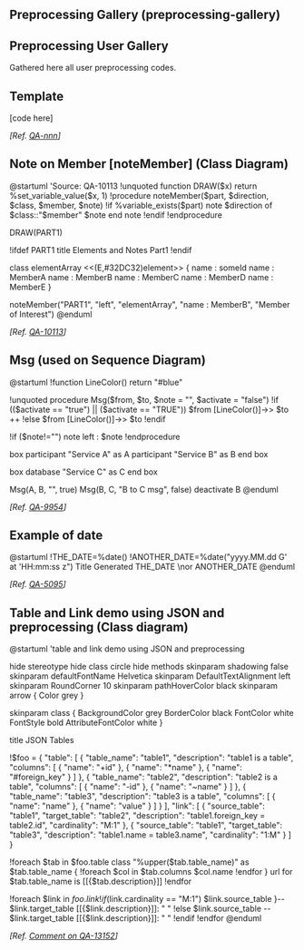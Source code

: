 ## Preprocessing Gallery (preprocessing-gallery)


## Preprocessing User Gallery

Gathered here all user preprocessing codes.


## Template

<plantuml>

[code here]

</plantuml>

*[Ref. [QA-nnn](https://forum.plantuml.net)]*


## Note on Member [noteMember] (Class Diagram)

<plantuml>
@startuml
'Source: QA-10113
!unquoted function DRAW($x) return %set_variable_value($x, 1)
!procedure noteMember($part, $direction, $class, $member, $note)
  !if %variable_exists($part)
    note $direction of $class::"$member"
    $note
    end note
  !endif
!endprocedure

DRAW(PART1)

!ifdef PART1
title Elements and Notes Part1
!endif

class elementArray <<(E,#32DC32)element>> {
  name : someId
  name : MemberA
  name : MemberB
  name : MemberC
  name : MemberD
  name : MemberE
}

noteMember("PART1", "left", "elementArray", "name : MemberB", "Member of Interest")
@enduml
</plantuml>

*[Ref. [QA-10113](https://forum.plantuml.net/10113)]*


## Msg (used on Sequence Diagram)

<plantuml>
@startuml
!function LineColor() return "#blue"

!unquoted procedure Msg($from, $to, $note = "", $activate = "false")
  !if (($activate == "true") || ($activate == "TRUE"))
    $from [LineColor()]->> $to ++
  !else
    $from [LineColor()]->> $to
  !endif

  !if ($note!="") 
    note left : $note
!endprocedure

box
  participant "Service A" as A
  participant "Service B" as B
end box

box
  database "Service C" as C
end box

Msg(A, B, "", true)
Msg(B, C, "B to C msg", false)
deactivate B
@enduml
</plantuml>

*[Ref. [QA-9954](https://forum.plantuml.net/9954)]*


## Example of date 

<plantuml>
@startuml
!THE_DATE=%date()
!ANOTHER_DATE=%date("yyyy.MM.dd G' at 'HH:mm:ss z")
Title Generated THE_DATE \nor ANOTHER_DATE
@enduml
</plantuml>

*[Ref. [QA-5095](https://forum.plantuml.net/5095)]*


## Table and Link demo using JSON and preprocessing (Class diagram)

<plantuml>
@startuml
'table and link demo using JSON and preprocessing

hide stereotype
hide class circle
hide methods
skinparam shadowing false
skinparam defaultFontName Helvetica
skinparam DefaultTextAlignment left
skinparam RoundCorner 10
skinparam pathHoverColor black
skinparam arrow {
  Color grey
}

skinparam class {
  BackgroundColor grey
  BorderColor black
  FontColor white
  FontStyle bold
  AttributeFontColor white
}

title JSON Tables

!$foo = {
  "table": [
    {
      "table_name": "table1",
      "description": "table1 is a table",
      "columns": [
        {
          "name": "+id"
        },
        {
          "name": "*name"
        },
        {
          "name": "#foreign_key"
        }
      ]
    },
    {
      "table_name": "table2",
      "description": "table2 is a table",
      "columns": [
        {
          "name": "-id"
        },
        {
          "name": "~name"
        }
      ]
    },
    {
      "table_name": "table3",
      "description": "table3 is a table",
      "columns": [
        {
          "name": "name"
        },
        {
          "name": "value"
        }
      ]
    }
  ],
  "link": [
    {
      "source_table": "table1",
      "target_table": "table2",
      "description": "table1.foreign_key = table2.id",
      "cardinality": "M:1"
    },
    {
      "source_table": "table1",
      "target_table": "table3",
      "description": "table1.name = table3.name",
      "cardinality": "1:M"
    }
  ]
}

!foreach $tab in $foo.table
class "%upper($tab.table_name)" as $tab.table_name {
    !foreach $col in $tab.columns
        $col.name
    !endfor
}
url for $tab.table_name is [[{$tab.description}]]
!endfor

!foreach $link in $foo.link
!if ($link.cardinality == "M:1")
    $link.source_table }-- $link.target_table [[{$link.description}]]: " "
!else
    $link.source_table -- $link.target_table [[{$link.description}]]: " "
!endif
!endfor
@enduml
</plantuml>

*[Ref. [Comment on QA-13152](https://forum.plantuml.net/13152/do-you-like-this-puml-fom-schema?show=13189#c13189)]*


